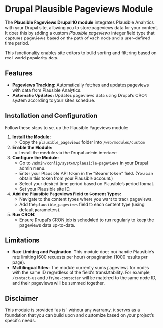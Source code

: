 # Drupal Plausible Pageviews Module

The **Plausible Pageviews Drupal 10 module** integrates Plausible Analytics with your Drupal site, allowing you to store pageviews data for your content. It does this by adding a custom *Plausible pageviews* integer field type that captures pageviews based on the path of each node and a user-defined time period.

This functionality enables site editors to build sorting and filtering based on real-world popularity data.

## Features

- **Pageviews Tracking:** Automatically fetches and updates pageviews with data from Plausible Analytics.
- **Automatic Updates:** Updates pageviews data using Drupal’s CRON system according to your site’s schedule.

## Installation and Configuration

Follow these steps to set up the Plausible Pageviews module:

1. **Install the Module:**
    - Copy the `plausible_pageviews` folder into `/web/modules/custom`.
2. **Enable the Module:**
    - Install the module via the Drupal admin interface.
3. **Configure the Module:**
    - Go to `/admin/config/system/plausible-pageviews` in your Drupal admin menu.
    - Enter your Plausible API token in the "Bearer token" field. (You can obtain this token from your Plausible account.)
    - Select your desired time period based on Plausible’s period format.
    - Set your Plausible site ID.
4. **Add the Plausible Pageviews Field to Content Types:**
    - Navigate to the content types where you want to track pageviews.
    - Add the `plausible_pageviews` field to each content type (using default parameters).
5. **Run CRON:**
    - Ensure Drupal’s CRON job is scheduled to run regularly to keep the pageviews data up-to-date.

## Limitations

- **Rate Limiting and Pagination:** This module does not handle Plausible’s rate limiting (600 requests per hour) or pagination (1000 results per page).
- **Multilingual Sites:** The module currently sums pageviews for nodes with the same ID regardless of the field's translatability. For example, `/contact-us` and `/fr/me-contacter` will be matched to the same node ID, and their pageviews will be summed together.

## Disclaimer

This module is provided “as is” without any warranty. It serves as a foundation that you can build upon and customize based on your project’s specific needs.
